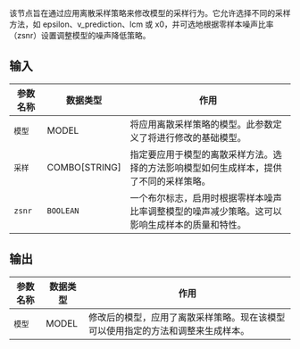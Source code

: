 
该节点旨在通过应用离散采样策略来修改模型的采样行为。它允许选择不同的采样方法，如 epsilon、v_prediction、lcm 或 x0，并可选地根据零样本噪声比率（zsnr）设置调整模型的噪声降低策略。

## 输入

| 参数名称 | 数据类型 | 作用                                                         |
| -------- | -------- | ------------------------------------------------------------ |
| `模型`  | MODEL    | 将应用离散采样策略的模型。此参数定义了将进行修改的基础模型。 |
| `采样` | COMBO[STRING] | 指定要应用于模型的离散采样方法。选择的方法影响模型如何生成样本，提供了不同的采样策略。 |
| `zsnr`    | `BOOLEAN` | 一个布尔标志，启用时根据零样本噪声比率调整模型的噪声减少策略。这可以影响生成样本的质量和特性。 |

## 输出

| 参数名称 | 数据类型 | 作用                                                         |
| -------- | -------- | ------------------------------------------------------------ |
| `模型`  | MODEL    | 修改后的模型，应用了离散采样策略。现在该模型可以使用指定的方法和调整来生成样本。 |
